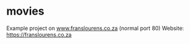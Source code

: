 # movies

Example project on www.franslourens.co.za (normal port 80)
Website: https://franslourens.co.za
